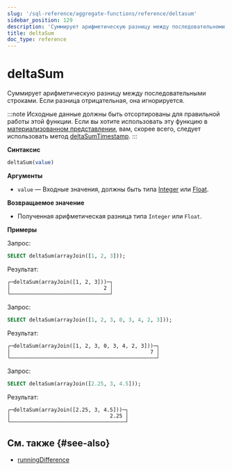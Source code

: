 ```yaml
---
slug: '/sql-reference/aggregate-functions/reference/deltasum'
sidebar_position: 129
description: 'Суммирует арифметическую разницу между последовательноми строками.'
title: deltaSum
doc_type: reference
---
```

# deltaSum

Суммирует арифметическую разницу между последовательными строками. Если разница отрицательная, она игнорируется.

:::note
Исходные данные должны быть отсортированы для правильной работы этой функции. Если вы хотите использовать эту функцию в [материализованном представлении](/sql-reference/statements/create/view#materialized-view), вам, скорее всего, следует использовать метод [deltaSumTimestamp](/sql-reference/aggregate-functions/reference/deltasumtimestamp).
:::

**Синтаксис**

```sql
deltaSum(value)
```

**Аргументы**

- `value` — Входные значения, должны быть типа [Integer](../../data-types/int-uint.md) или [Float](../../data-types/float.md).

**Возвращаемое значение**

- Полученная арифметическая разница типа `Integer` или `Float`.

**Примеры**

Запрос:

```sql
SELECT deltaSum(arrayJoin([1, 2, 3]));
```

Результат:

```text
┌─deltaSum(arrayJoin([1, 2, 3]))─┐
│                              2 │
└────────────────────────────────┘
```

Запрос:

```sql
SELECT deltaSum(arrayJoin([1, 2, 3, 0, 3, 4, 2, 3]));
```

Результат:

```text
┌─deltaSum(arrayJoin([1, 2, 3, 0, 3, 4, 2, 3]))─┐
│                                             7 │
└───────────────────────────────────────────────┘
```

Запрос:

```sql
SELECT deltaSum(arrayJoin([2.25, 3, 4.5]));
```

Результат:

```text
┌─deltaSum(arrayJoin([2.25, 3, 4.5]))─┐
│                                2.25 │
└─────────────────────────────────────┘
```

## См. также {#see-also}

- [runningDifference](/sql-reference/functions/other-functions#runningDifference)